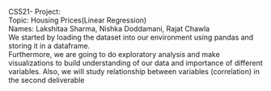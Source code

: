 CS521- Project:
<br/>
Topic: Housing Prices(Linear Regression)
<br/>
Names: Lakshitaa Sharma, Nishka Doddamani, Rajat Chawla
<br/>
We started by loading the dataset into our environment using pandas and storing it in a dataframe. 
<br/>
Furthermore, we are going to do exploratory analysis and make visualizations to build understanding of our data and importance of different variables. Also, we will study relationship between variables (correlation) in the second deliverable
